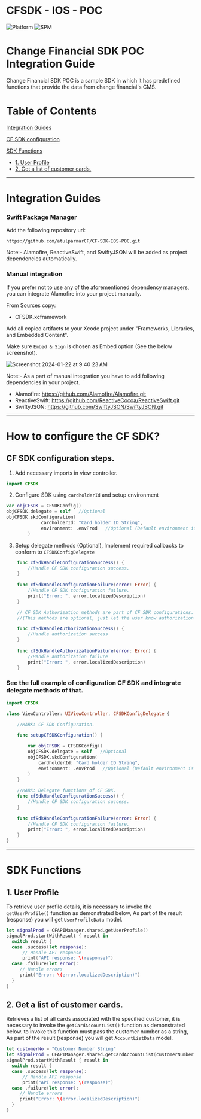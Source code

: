 # CFSDK - IOS - POC

![Platform](https://img.shields.io/cocoapods/p/MiSnap.svg?color=darkgray)
![SPM](https://img.shields.io/badge/Swift%20Package%20Manager-compatible-brightgreen)

# Change Financial SDK POC Integration Guide
Change Financial SDK POC is a sample SDK in which it has predefined functions that provide the data from change financial's CMS.

# Table of Contents
[Integration Guides](#integration-guides)

[CF SDK configuration](#how-to-configure-the-cf-sdk)

[SDK Functions](#sdk-functions)
* [1. User Profile](#1-user-profile)
* [2. Get a list of customer cards.](#2-get-a-list-of-customer-cards)

- - - -
# Integration Guides

### Swift Package Manager

Add the following repository url:

`https://github.com/atulparmarCF/CF-SDK-IOS-POC.git`

Note:- Alamofire, ReactiveSwift, and SwiftyJSON will be added as project dependencies automatically.

### Manual integration
If you prefer not to use any of the aforementioned dependency managers, you can integrate Alamofire into your project manually.

From [Sources](../../../SDKs/Sources) copy:
* CFSDK.xcframework

Add all copied artifacts to your Xcode project under "Frameworks, Libraries, and Embedded Content". 

Make sure `Embed & Sign` is chosen as Embed option (See the below screenshot).

![Screenshot 2024-01-22 at 9 40 23 AM](https://github.com/atulparmarCF/CF-SDK-IOS-POC/assets/153191045/075723a1-f021-46d5-a899-9c7251d03471)


Note:- As a part of manual integration you have to add following dependencies in your project.
* Alamofire: https://github.com/Alamofire/Alamofire.git
* ReactiveSwift: https://github.com/ReactiveCocoa/ReactiveSwift.git
* SwiftyJSON: https://github.com/SwiftyJSON/SwiftyJSON.git

- - - -
# How to configure the CF SDK?

## CF SDK configuration steps.
1. Add necessary imports in view controller.
```Swift
import CFSDK
```

2. Configure SDK using `cardholderId` and setup environment
```Swift
var objCFSDK = CFSDKConfig()
objCFSDK.delegate = self   //Optional
objCFSDK.skdConfiguration(
             cardholderId: "Card holder ID String",
             environment: .envProd   //Optional (Default environment is production)
        )
```

3. Setup delegate methods (Optional),
Implement required callbacks to conform to `CFSDKConfigDelegate`
```Swift
    func cfSdkHandleConfigurationSuccess() {
        //Handle CF SDK configuration success.
    }
    
    func cfSdkHandleConfigurationFailure(error: Error) {
        //Handle CF SDK configuration failure.
        print("Error: ", error.localizedDescription)
    }

    // CF SDK Authorization methods are part of CF SDK configurations.
    //(This methods are optional, just let the user know authorization status while configuring SDK)

    func cfSdkHandleAuthorizationSuccess() {
        //Handle authorization success
    }
    
    func cfSdkHandleAuthorizationFailure(error: Error) {
        //Handle authorization failure
        print("Error: ", error.localizedDescription)
    }
```


### See the full example of configuration CF SDK and integrate delegate methods of that.

```Swift
import CFSDK

class ViewController: UIViewController, CFSDKConfigDelegate {

    //MARK: CF SDK Configuration.

    func setupCFSDKConfiguration() {

        var objCFSDK = CFSDKConfig()
        objCFSDK.delegate = self   //Optional
        objCFSDK.skdConfiguration(
            cardholderId: "Card holder ID String",
            environment: .envProd   //Optional (Default environment is production)
        )
    }
    
    //MARK: Delegate functions of CF SDK.
    func cfSdkHandleConfigurationSuccess() {
        //Handle CF SDK configuration success.
    }
    
    func cfSdkHandleConfigurationFailure(error: Error) {
        //Handle CF SDK configuration failure.
        print("Error: ", error.localizedDescription)
    }
}
```
- - - -
# SDK Functions

## 1. User Profile
To retrieve user profile details, it is necessary to invoke the `getUserProfile()` function as demonstrated below, As part of the result (response) you will get `UserProfileData` model.

```Swift
let signalProd = CFAPIManager.shared.getUserProfile()
signalProd.startWithResult { result in
  switch result {
  case .success(let response):
      // Handle API response
      print("API response: \(response)")
  case .failure(let error):
     // Handle errors
     print("Error: \(error.localizedDescription)")
  }
}
```

## 2. Get a list of customer cards.
Retrieves a list of all cards associated with the specified customer, it is necessary to invoke the `getCardAccountList()` function as demonstrated below. to invoke this function must pass the customer number as a string, As part of the result (response) you will get `AccountListData` model.

```Swift
let customerNo = "Customer Number String"
let signalProd = CFAPIManager.shared.getCardAccountList(customerNumber: customerNo)
signalProd.startWithResult { result in
  switch result {
  case .success(let response):
      // Handle API response
      print("API response: \(response)")
  case .failure(let error):
     // Handle errors
     print("Error: \(error.localizedDescription)")
  }
}
```
